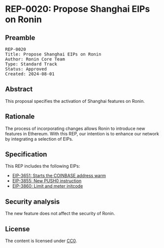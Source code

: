 # REP-0020: Propose Shanghai EIPs on Ronin

## Preamble
<pre>
REP-0020
Title: Propose Shanghai EIPs on Ronin
Author: Ronin Core Team
Type: Standard Track
Status: Approved
Created: 2024-08-01
</pre>

## Abstract

This proposal specifies the activation of Shanghai features on Ronin. 

## Rationale

The process of incorporating changes allows Ronin to introduce new features in Ethereum. With this REP, our intention is to enhance our network by integrating a selection of EIPs.

## Specification

This REP includes the following EIPs:

- [EIP-3651: Starts the COINBASE address warm](https://eips.ethereum.org/EIPS/eip-3651)
- [EIP-3855: New PUSH0 instruction](https://eips.ethereum.org/EIPS/eip-3855)
- [EIP-3860: Limit and meter initcode](https://eips.ethereum.org/EIPS/eip-3860) 


## Security analysis

The new feature does not affect the security of Ronin.

## License

The content is licensed under [CC0](https://creativecommons.org/publicdomain/zero/1.0/).

